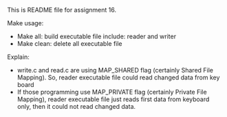 This is README file for assignment 16.

Make usage:
- Make all: build executable file include: reader and writer
- Make clean: delete all executable file

Explain:
- write.c and read.c are using MAP_SHARED flag (certainly Shared File Mapping). So, reader executable file could read changed data from key board
- If those programming use MAP_PRIVATE flag (certainly Private File Mapping), reader executable file just reads first data from keyboard only, then it could not read changed data.
